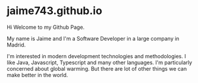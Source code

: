 # jaime743.github.io
Hi Welcome to my Github Page.

My name is Jaime and I'm a Software Developer in a large company in Madrid.

I'm interested in modern development technologies and methodologies. I like Java, Javascript, Typescript and many other languages. I'm particularly concerned about global warming. But there are lot of other things we can make better in the world.
